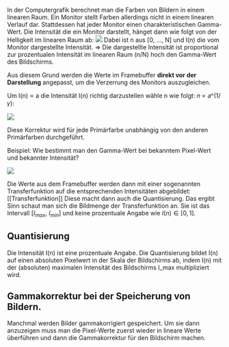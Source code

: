 In der Computergrafik berechnet man die Farben von Bildern in einem linearen Raum.
Ein Monitor stellt Farben allerdings nicht in einem linearen Verlauf dar.
Stattdessen hat jeder Monitor einen charakteristischen Gamma-Wert.
Die Intensität die ein Monitor darstellt, hänget dann wie folgt von der Helligkeit im linearen Raum ab:
![](monitor_intensity_correlation.png)
Dabei ist n aus \[0, ..., N\]  und I(n) die vom Monitor dargestellte Intensität.
	=> Die dargestellte Intensität ist proportional zur prozentualen Intensität im linearen Raum (n/N) hoch den Gamma-Wert des Bildschirms.

Aus diesem Grund werden die Werte im Framebuffer **direkt vor der Darstellung** angepasst, um die Verzerrung des Monitors auszugleichen.

Um I(n) ∝ a die Intensität I(n) richtig  darzustellen wähle n wie folgt: 𝑛 ∝ 𝑎^(1/𝛾):

![](gamma_correction.png)

Diese Korrektur wird für jede Primärfarbe unabhängig von den anderen Primärfarben durchgeführt.

Beispiel: Wie bestimmt man den Gamma-Wert bei bekanntem Pixel-Wert und bekannter Intensität?

![](determine_gamma_example.png)

Die Werte aus dem Framebuffer werden dann mit einer sogenannten Transferfunktion auf die entsprechenden Intensitäten abgebildet:
[[Transferfunktion]] 
Diese macht dann auch die Quantisierung.
Das ergibt Sinn schaut man sich die Bildmenge der Transferfunktion an.
Sie ist das Intervall $[I_{max}$, $I_{min}]$ und keine prozentuale Angabe wie $I(n) \in [0,1]$.

## Quantisierung

Die Intensität I(n) ist eine prozentuale Angabe. Die Quantisierung bildet I(n) auf einen absoluten Pixelwert in der Skala der Bildschirms ab, indem I(n) mit der (absoluten) maximalen Intensität des Bildschirms I_max multipliziert wird.

## Gammakorrektur bei der Speicherung von Bildern.

Manchmal werden Bilder gammakorrigiert gespeichert. Um sie dann anzuzeigen muss man die Pixel-Werte zuerst wieder in lineare Werte überführen und dann die Gammakorrektur für den Bildschirm machen.